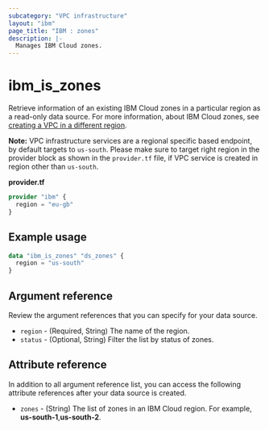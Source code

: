 ```yaml
---
subcategory: "VPC infrastructure"
layout: "ibm"
page_title: "IBM : zones"
description: |-
  Manages IBM Cloud zones.
---
```


# ibm_is_zones
Retrieve information of an existing IBM Cloud zones in a particular region as a read-only data source. For more information, about IBM Cloud zones, see [creating a VPC in a different region](https://cloud.ibm.com/docs/vpc?topic=vpc-creating-a-vpc-in-a-different-region).

**Note:** 
VPC infrastructure services are a regional specific based endpoint, by default targets to `us-south`. Please make sure to target right region in the provider block as shown in the `provider.tf` file, if VPC service is created in region other than `us-south`.

**provider.tf**

```terraform
provider "ibm" {
  region = "eu-gb"
}
```

## Example usage

```terraform
data "ibm_is_zones" "ds_zones" {
  region = "us-south"
}
```

## Argument reference
Review the argument references that you can specify for your data source. 

- `region` - (Required, String) The name of the region.
- `status` - (Optional, String) Filter the list by status of zones.

## Attribute reference
In addition to all argument reference list, you can access the following attribute references after your data source is created. 

- `zones` - (String) The list of zones in an IBM Cloud region.  For example, **us-south-1**,**us-south-2**.
